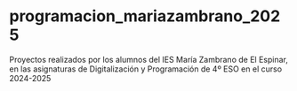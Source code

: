 # programacion_mariazambrano_2025
Proyectos realizados por los alumnos del IES María Zambrano de El Espinar, en las asignaturas de Digitalización y Programación de 4º ESO en el curso 2024-2025
